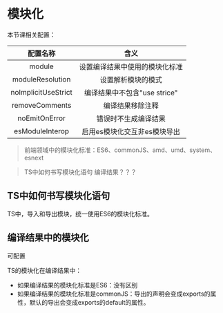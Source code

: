 # 模块化

本节课相关配置：

|      配置名称       |              含义              |
|:-------------------:|:------------------------------:|
|       module        | 设置编译结果中使用的模块化标准 |
|  moduleResolution   |       设置解析模块的模式       |
| noImplicitUseStrict |  编译结果中不包含"use strice"  |
|   removeComments    |        编译结果移除注释        |
|    noEmitOnError    |      错误时不生成编译结果      |
|   esModuleInterop   |  启用es模块化交互非es模块导出  |


> 前端领域中的模块化标准：ES6、commonJS、amd、umd、system、esnext

> TS中如何书写模块化语句
> 编译结果？？？


## TS中如何书写模块化语句

TS中，导入和导出模块，统一使用ES6的模块化标准。


## 编译结果中的模块化

可配置

TS的模块化在编译结果中：

- 如果编译结果的模块化标准是ES6：没有区别
- 如果编译结果的模块化标准是commonJS：导出的声明会变成exports的属性，默认的导出会变成exports的default的属性。